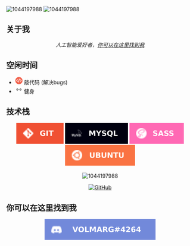 <p align="left"> <img src="https://komarev.com/ghpvc/?username=1044197988" alt="1044197988" /> 
<img src="https://img.shields.io/github/followers/1044197988?" alt="1044197988" /> 
</p>

<h2>关于我</h2>
<p align="center"><i>人工智能爱好者，<a href="https://www.zhihu.com/people/tian-shan-lao-ba-wang">你可以在这里找到我</a></i></p>

<h2>空闲时间</h2>
<ul><li><img src="data/icons/code.png" width="20"> 敲代码 (解决bugs)
<li><img src="data/icons/training.png" width="20"> 健身</ul>

<h2>技术栈</h2>
<p float="left" align="center">     
  <img src="https://github.com/1044197988/1044197988/blob/main/data/badges/git.svg"       >    
  <img src="https://github.com/1044197988/1044197988/blob/main/data/badges/mysql.svg" 	   >	    
  <img src="https://github.com/1044197988/1044197988/blob/main/data/badges/sass.svg" 	   >
  <img src="https://github.com/1044197988/1044197988/blob/main/data/badges/ubuntu.svg"    ></p>

<p align="center">
  <img align="center" src="https://github-readme-stats.vercel.app/api/top-langs/?username=1044197988&layout=compact&hide=html" alt="1044197988"  />
</p>
<p align="center">
	<a href="https://github.com/1044197988"><img src="https://img.shields.io/github/followers/MohamedElashri.svg?label=GitHub&style=social" alt="GitHub"></a>
</p>

<h2>你可以在这里找到我</h2>
<p align="center">
<img src="https://github.com/1044197988/1044197988/blob/main/data/badges/discord.svg">
</p>
<!--
**1044197988/1044197988** is a ✨ _special_ ✨ repository because its `README.md` (this file) appears on your GitHub profile.

